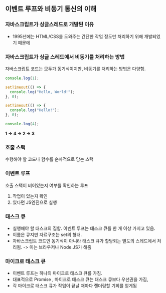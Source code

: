 ## 이벤트 루프와 비동기 통신의 이해

### 자바스크립트가 싱글스레드로 개발된 이유

- 1995년에는 HTML/CSS를 도와주는 간단한 작업 정도만 처리하기 위해 개발되었기 때문에

### 자바스크립트가 싱글 스레드에서 비동기를 처리하는 방법

자바스크립트 코드는 모두가 동기식이지만, 비동기를 처리하는 방법은 다양함.

```js
console.log(1);

setTimeout(() => {
  console.log("Hello, World!");
}, 0);

setTimeout(() => {
  console.log("Hello!");
}, 0);

console.log(4);
```

**1 -> 4 -> 2 -> 3**

### 호출 스택

수행해야 할 코드나 함수를 순차적으로 담는 스택

### 이벤트 루프

호출 스택이 비어있는지 여부를 확인하는 루프

1. 작업이 있는지 확인
2. 있다면 JS엔진으로 실행

### 태스크 큐

- 실행해야 할 태스크의 집합. 이벤트 루프는 태스크 큐를 한 개 이상 가지고 있음.
- 이름은 큐지만 자료구조는 set의 형태.
- 자바스크립트 코드인 동기식이 아니라 태스크 큐가 할당되는 별도의 스레드에서 처리됨. -> 이는 브라우저나 Node.JS가 해줌

### 마이크로 태스크 큐

- 이벤트 루프는 하나의 마이크로 태스크 큐를 가짐.
- 대표적으로 Promise , 마이크로 태스크 큐는 태스크 큐보다 우선권을 가짐,
- 각 마이크로 태스크 큐가 작업이 끝날 때마다 렌더링할 기회를 얻게됨
